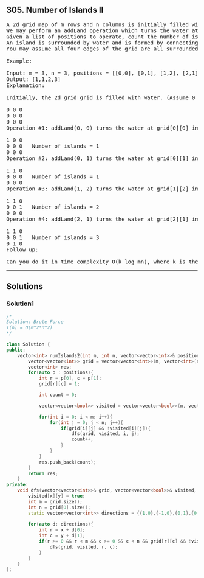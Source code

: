 ## 305. Number of Islands II

<pre>
A 2d grid map of m rows and n columns is initially filled with water. 
We may perform an addLand operation which turns the water at position (row, col) into a land. 
Given a list of positions to operate, count the number of islands after each addLand operation. 
An island is surrounded by water and is formed by connecting adjacent lands horizontally or vertically. 
You may assume all four edges of the grid are all surrounded by water.

Example:

Input: m = 3, n = 3, positions = [[0,0], [0,1], [1,2], [2,1]]
Output: [1,1,2,3]
Explanation:

Initially, the 2d grid grid is filled with water. (Assume 0 represents water and 1 represents land).

0 0 0
0 0 0
0 0 0
Operation #1: addLand(0, 0) turns the water at grid[0][0] into a land.

1 0 0
0 0 0   Number of islands = 1
0 0 0
Operation #2: addLand(0, 1) turns the water at grid[0][1] into a land.

1 1 0
0 0 0   Number of islands = 1
0 0 0
Operation #3: addLand(1, 2) turns the water at grid[1][2] into a land.

1 1 0
0 0 1   Number of islands = 2
0 0 0
Operation #4: addLand(2, 1) turns the water at grid[2][1] into a land.

1 1 0
0 0 1   Number of islands = 3
0 1 0
Follow up:

Can you do it in time complexity O(k log mn), where k is the length of the positions?
</pre>


--------------------------------------------------------------------------------------
## Solutions

### Solution1

```c++
/*
Solution: Brute Force
T(n) = O(m^2*n^2)
*/

class Solution {
public:
    vector<int> numIslands2(int m, int n, vector<vector<int>>& positions) {
        vector<vector<int>> grid = vector<vector<int>>(m, vector<int>(n,0));
        vector<int> res;
        for(auto p : positions){
            int r = p[0], c = p[1];
            grid[r][c] = 1;

            int count = 0;

            vector<vector<bool>> visited = vector<vector<bool>>(m, vector<bool>(n, false));

            for(int i = 0; i < m; i++){
                for(int j = 0; j < n; j++){
                    if(grid[i][j] && !visited[i][j]){
                        dfs(grid, visited, i, j);
                        count++;
                    }
                }
            }
            res.push_back(count);            
        }
        return res;
    }
private:
    void dfs(vector<vector<int>>& grid, vector<vector<bool>>& visited, int x, int y){
        visited[x][y] = true;
        int m = grid.size();
        int n = grid[0].size();
        static vector<vector<int>> directions = {{1,0},{-1,0},{0,1},{0,-1}};
        
        for(auto d: directions){
            int r = x + d[0];
            int c = y + d[1];
            if(r >= 0 && r < m && c >= 0 && c < n && grid[r][c] && !visited[r][c]){
                dfs(grid, visited, r, c);
            }
        }
    }
};

```
